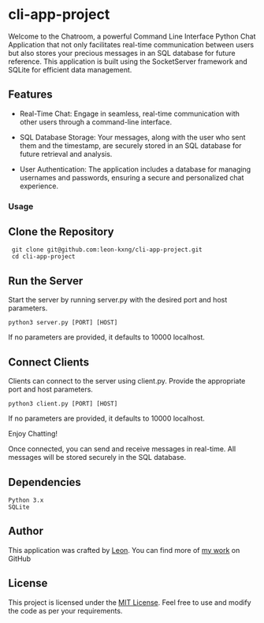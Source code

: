 # cli-app-project

Welcome to the Chatroom, a powerful Command Line Interface Python Chat Application that not only facilitates real-time communication between users but also stores your precious messages in an SQL database for future reference. This application is built using the SocketServer framework and SQLite for efficient data management.

## Features

- Real-Time Chat: Engage in seamless, real-time communication with other users through a command-line interface.

- SQL Database Storage: Your messages, along with the user who sent them and the timestamp, are securely stored in an SQL database for future     retrieval and analysis.

- User Authentication: The application includes a database for managing usernames and passwords, ensuring a secure and personalized chat experience.

### **Usage** 

## Clone the Repository

    
     git clone git@github.com:leon-kxng/cli-app-project.git
     cd cli-app-project

## Run the Server

Start the server by running server.py with the desired port and host parameters.

    python3 server.py [PORT] [HOST]

If no parameters are provided, it defaults to 10000 localhost.

## Connect Clients

Clients can connect to the server using client.py. Provide the appropriate port and host parameters.

    python3 client.py [PORT] [HOST]

If no parameters are provided, it defaults to 10000 localhost.

Enjoy Chatting!

Once connected, you can send and receive messages in real-time. All messages will be stored securely in the SQL database.

## Dependencies

    Python 3.x
    SQLite


## Author

This application was crafted by [Leon](https://github.com/Leon-kxng). You can find more of [my work](https://github.com/Leon-kxng) on GitHub

## License

This project is licensed under the [MIT License](./LICENSE). Feel free to use and modify the code as per your requirements.
